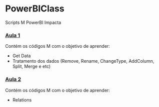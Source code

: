 # PowerBIClass
Scripts M PowerBI Impacta

### [Aula 1](https://github.com/fabiorcampos/PowerBIClass/tree/master/Aula1) 
Contém os códigos M com o objetivo de aprender:
- Get Data
- Tratamento dos dados (Remove, Rename, ChangeType, AddColumn, Split, Merge e etc)

### [Aula 2](https://github.com/fabiorcampos/PowerBIClass/tree/master/Aula2)
Contém os códigos M com o objetivo de aprender: 
- Relations
